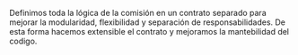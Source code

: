 Definimos toda la lógica de la comisión en un contrato separado para mejorar la modularidad, flexibilidad y separación de responsabilidades.
De esta forma hacemos extensible el contrato y mejoramos la mantebilidad del codigo.
